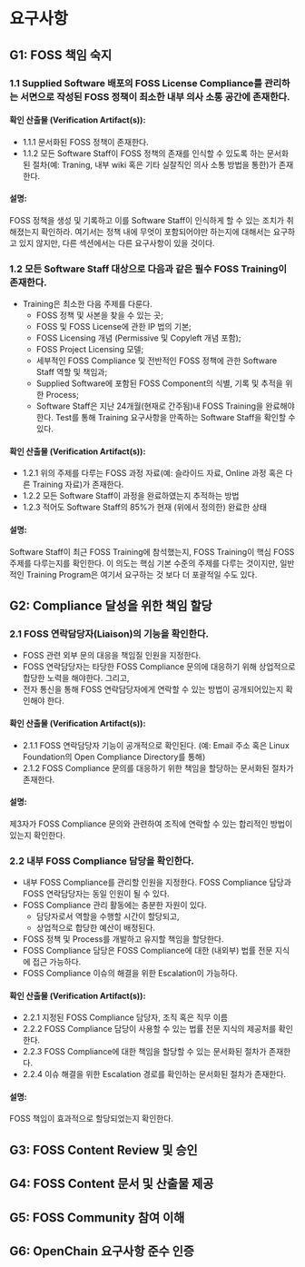 # 요구사항

## G1: FOSS 책임 숙지

### 1.1 Supplied Software 배포의 FOSS License Compliance를 관리하는 서면으로 작성된 FOSS 정책이 최소한 내부 의사 소통 공간에 존재한다.

#### 확인 산출물 (Verification Artifact(s)):
- 1.1.1 문서화된 FOSS 정책이 존재한다.
- 1.1.2 모든 Software Staff이 FOSS 정책의 존재를 인식할 수 있도록 하는 문서화된 절차(예: Traning, 내부 wiki 혹은 기타 실잘직인 의사 소통 방법을 통한)가 존재한다.

#### 설명:
FOSS 정책을 생성 및 기록하고 이를 Software Staff이 인식하게 할 수 있는 조치가 취해졌는지 확인하라. 여기서는 정책 내에 무엇이 포함되어야만 하는지에 대해서는 요구하고 있지 않지만, 다른 섹션에서는 다른 요구사항이 있을 것이다.


### 1.2 모든 Software Staff 대상으로 다음과 같은 필수 FOSS Training이 존재한다. 
- Training은 최소한 다음 주제를 다룬다. 
  - FOSS 정책 및 사본을 찾을 수 있는 곳;
  - FOSS 및 FOSS License에 관한 IP 법의 기본;
  - FOSS Licensing 개념 (Permissive 및 Copyleft 개념 포함);
  - FOSS Project Licensing 모델;
  - 세부적인 FOSS Compliance 및 전반적인 FOSS 정책에 관한 Software Staff 역할 및 책임과; 
  - Supplied Software에 포함된 FOSS Component의 식별, 기록 및 추적을 위한 Process;
  - Software Staff은 지난 24개월(현재로 간주됨)내 FOSS Training을 완료해야 한다. Test를 통해 Training 요구사항을 만족하는 Software Staff을 확인할 수 있다. 

#### 확인 산출물 (Verification Artifact(s)):
- 1.2.1 위의 주제를 다루는 FOSS 과정 자료(예: 슬라이드 자료, Online 과정 혹은 다른 Training 자료)가 존재한다.
- 1.2.2 모든 Software Staff이 과정을 완료하였는지 추적하는 방법
- 1.2.3 적어도 Software Staff의 85%가 현재 (위에서 정의한) 완료한 상태

#### 설명:
Software Staff이 최근 FOSS Training에 참석했는지, FOSS Training이 핵심 FOSS 주제를 다루는지를 확인한다. 이 의도는 핵심 기본 수준의 주제를 다루는 것이지만, 일반적인 Training Program은 여기서 요구하는 것 보다 더 포괄적일 수도 있다. 

## G2: Compliance 달성을 위한 책임 할당
### 2.1 FOSS 연락담당자(Liaison)의 기능을 확인한다. 
- FOSS 관련 외부 문의 대응을 책임질 인원을 지정한다. 
- FOSS 연락담당자는 타당한 FOSS Compliance 문의에 대응하기 위해 상업적으로 합당한 노력을 해야한다. 그리고,
- 전자 통신을 통해 FOSS 연락담당자에게 연락할 수 있는 방법이 공개되어있는지 확인해야 한다. 

#### 확인 산출물 (Verification Artifact(s)):

- 2.1.1 FOSS 연락담당자 기능이 공개적으로 확인된다. (예: Email 주소 혹은 Linux Foundation의 Open Compliance Directory를 통해)
- 2.1.2 FOSS Compliance 문의를 대응하기 위한 책임을 할당하는 문서화된 절차가 존재한다. 

#### 설명:
제3자가 FOSS Compliance 문의와 관련하여 조직에 연락할 수 있는 합리적인 방법이 있는지 확인한다. 

### 2.2 내부 FOSS Compliance 담당을 확인한다. 

- 내부 FOSS Compliance를 관리할 인원을 지정한다. FOSS Compliance 담당과 FOSS 연락담당자는 동일 인원이 될 수 있다.
- FOSS Compliance 관리 활동에는 충분한 자원이 있다. 
  - 담당자로서 역할을 수행할 시간이 할당되고, 
  - 상업적으로 합당한 예산이 배정된다. 
- FOSS 정책 및 Process를 개발하고 유지할 책임을 할당한다.  
- FOSS Compliance 담당은 FOSS Compliance에 대한 (내외부) 법률 전문 지식에 접근 가능하다. 
- FOSS Compliance 이슈의 해결을 위한 Escalation이 가능하다. 

#### 확인 산출물 (Verification Artifact(s)):
- 2.2.1 지정된 FOSS Compliance 담당자, 조직 혹은 직무 이름
- 2.2.2 FOSS Compliance 담당이 사용할 수 있는 법률 전문 지식의 제공처를 확인한다. 
- 2.2.3 FOSS Compliance에 대한 책임을 할당할 수 있는 문서화된 절차가 존재한다. 
- 2.2.4 이슈 해결을 위한 Escalation 경로를 확인하는 문서화된 절차가 존재한다. 

#### 설명: 
FOSS 책임이 효과적으로 할당되었는지 확인한다. 

## G3: FOSS Content Review 및 승인

## G4: FOSS Content 문서 및 산출물 제공

## G5: FOSS Community 참여 이해

## G6: OpenChain 요구사항 준수 인증
